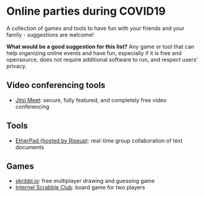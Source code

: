 # Online parties during COVID19
A collection of games and tools to have fun with your friends and your family - suggestions are welcome!

**What would be a good suggestion for this list?** Any game or tool that can help organizing online events and have fun, especially if it is free and opensource, does not require additional software to run, and respect users' privacy.

## Video conferencing tools
- [Jitsi Meet](https://meet.jit.si/): secure, fully featured, and completely free video conferencing

## Tools
- [EtherPad (hosted by Riseup)](https://pad.riseup.net/): real-time group collaboration of text documents

## Games
- [skribbl.io](https://skribbl.io/): free multiplayer drawing and guessing game
- [Internel Scrabble Club](https://isc.ro/): board game for two players
